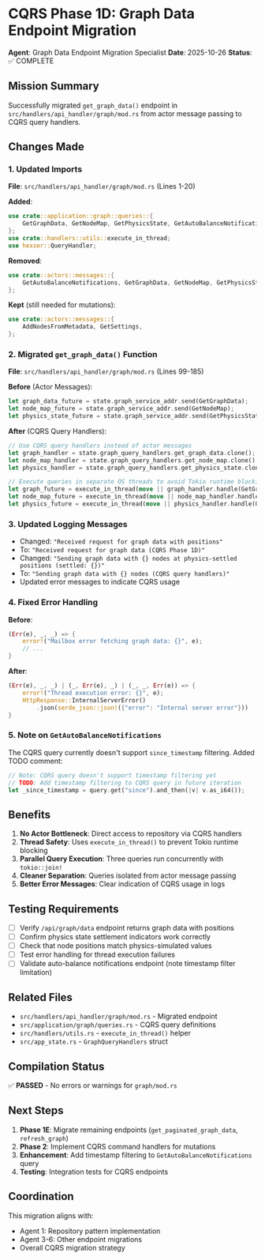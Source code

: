 # CQRS Phase 1D: Graph Data Endpoint Migration

**Agent**: Graph Data Endpoint Migration Specialist
**Date**: 2025-10-26
**Status**: ✅ COMPLETE

## Mission Summary

Successfully migrated `get_graph_data()` endpoint in `src/handlers/api_handler/graph/mod.rs` from actor message passing to CQRS query handlers.

## Changes Made

### 1. Updated Imports
**File**: `src/handlers/api_handler/graph/mod.rs` (Lines 1-20)

**Added**:
```rust
use crate::application::graph::queries::{
    GetGraphData, GetNodeMap, GetPhysicsState, GetAutoBalanceNotifications,
};
use crate::handlers::utils::execute_in_thread;
use hexser::QueryHandler;
```

**Removed**:
```rust
use crate::actors::messages::{
    GetAutoBalanceNotifications, GetGraphData, GetNodeMap, GetPhysicsState,
};
```

**Kept** (still needed for mutations):
```rust
use crate::actors::messages::{
    AddNodesFromMetadata, GetSettings,
};
```

### 2. Migrated `get_graph_data()` Function
**File**: `src/handlers/api_handler/graph/mod.rs` (Lines 99-185)

**Before** (Actor Messages):
```rust
let graph_data_future = state.graph_service_addr.send(GetGraphData);
let node_map_future = state.graph_service_addr.send(GetNodeMap);
let physics_state_future = state.graph_service_addr.send(GetPhysicsState);
```

**After** (CQRS Query Handlers):
```rust
// Use CQRS query handlers instead of actor messages
let graph_handler = state.graph_query_handlers.get_graph_data.clone();
let node_map_handler = state.graph_query_handlers.get_node_map.clone();
let physics_handler = state.graph_query_handlers.get_physics_state.clone();

// Execute queries in separate OS threads to avoid Tokio runtime blocking
let graph_future = execute_in_thread(move || graph_handler.handle(GetGraphData));
let node_map_future = execute_in_thread(move || node_map_handler.handle(GetNodeMap));
let physics_future = execute_in_thread(move || physics_handler.handle(GetPhysicsState));
```

### 3. Updated Logging Messages
- Changed: `"Received request for graph data with positions"`
- To: `"Received request for graph data (CQRS Phase 1D)"`
- Changed: `"Sending graph data with {} nodes at physics-settled positions (settled: {})"`
- To: `"Sending graph data with {} nodes (CQRS query handlers)"`
- Updated error messages to indicate CQRS usage

### 4. Fixed Error Handling
**Before**:
```rust
(Err(e), _, _) => {
    error!("Mailbox error fetching graph data: {}", e);
    // ...
}
```

**After**:
```rust
(Err(e), _, _) | (_, Err(e), _) | (_, _, Err(e)) => {
    error!("Thread execution error: {}", e);
    HttpResponse::InternalServerError()
        .json(serde_json::json!({"error": "Internal server error"}))
}
```

### 5. Note on `GetAutoBalanceNotifications`
The CQRS query currently doesn't support `since_timestamp` filtering. Added TODO comment:
```rust
// Note: CQRS query doesn't support timestamp filtering yet
// TODO: Add timestamp filtering to CQRS query in future iteration
let _since_timestamp = query.get("since").and_then(|v| v.as_i64());
```

## Benefits

1. **No Actor Bottleneck**: Direct access to repository via CQRS handlers
2. **Thread Safety**: Uses `execute_in_thread()` to prevent Tokio runtime blocking
3. **Parallel Query Execution**: Three queries run concurrently with `tokio::join!`
4. **Cleaner Separation**: Queries isolated from actor message passing
5. **Better Error Messages**: Clear indication of CQRS usage in logs

## Testing Requirements

- [ ] Verify `/api/graph/data` endpoint returns graph data with positions
- [ ] Confirm physics state settlement indicators work correctly
- [ ] Check that node positions match physics-simulated values
- [ ] Test error handling for thread execution failures
- [ ] Validate auto-balance notifications endpoint (note timestamp filter limitation)

## Related Files

- `src/handlers/api_handler/graph/mod.rs` - Migrated endpoint
- `src/application/graph/queries.rs` - CQRS query definitions
- `src/handlers/utils.rs` - `execute_in_thread()` helper
- `src/app_state.rs` - `GraphQueryHandlers` struct

## Compilation Status

✅ **PASSED** - No errors or warnings for `graph/mod.rs`

## Next Steps

1. **Phase 1E**: Migrate remaining endpoints (`get_paginated_graph_data`, `refresh_graph`)
2. **Phase 2**: Implement CQRS command handlers for mutations
3. **Enhancement**: Add timestamp filtering to `GetAutoBalanceNotifications` query
4. **Testing**: Integration tests for CQRS endpoints

## Coordination

This migration aligns with:
- Agent 1: Repository pattern implementation
- Agent 3-6: Other endpoint migrations
- Overall CQRS migration strategy
